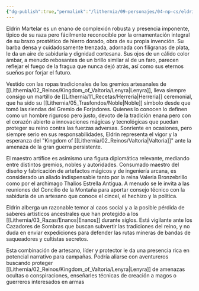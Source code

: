 ```yaml
---
{"dg-publish":true,"permalink":"/lithernia/09-personajes/04-np-cs/eldrin-martelar/","title":"Eldrin Martelar","tags":["lithernia","personaje","enano","Artifice","Valtoria"]}
---
```


Eldrin Martelar es un enano de complexión robusta y presencia imponente, típico de su raza pero fácilmente reconocible por la ornamentación integral de su brazo prostético de hierro dorado, obra de su propia invención. Su barba densa y cuidadosamente trenzada, adornada con filigranas de plata, le da un aire de sabiduría y dignidad cortesana. Sus ojos de un cálido color ámbar, a menudo rebosantes de un brillo similar al de un faro, parecen reflejar el fuego de la fragua que nunca dejó atrás, así como sus eternos sueños por forjar el futuro.

Vestido con las ropas tradicionales de los gremios artesanales de [[Lithernia/02_Reinos/Kingdom_of_Valtoria/Lenyra\|Lenyra]], lleva siempre consigo un martillo de [[Lithernia/11_Recetas/Herreria\|Herreria]] ceremonial, que ha sido su [[Lithernia/05_Trasfondos/Noble\|Noble]] símbolo desde que tomó las riendas del Gremio de Forjadores. Quienes lo conocen lo definen como un hombre riguroso pero justo, devoto de la tradición enana pero con el corazón abierto a innovaciones mágicas y tecnológicas que puedan proteger su reino contra las fuerzas adversas. Sonriente en ocasiones, pero siempre serio en sus responsabilidades, Eldrin representa el vigor y la esperanza del "Kingdom of [[Lithernia/02_Reinos/Valtoria\|Valtoria]]" ante la amenaza de la gran guerra persistente.

El maestro artífice es asimismo una figura diplomática relevante, mediando entre distintos gremios, nobles y autoridades. Consumado maestro del diseño y fabricación de artefactos mágicos y de ingeniería arcana, es considerado un aliado indispensable tanto por la reina Valeria Bronzebrillo como por el archimago Thalios Estrella Antigua. A menudo se le invita a las reuniones del Concilio de la Montaña para aportar consejo técnico con la sabiduría de un artesano que conoce el cincel, el hechizo y la política.

Eldrin alberga un razonable temor al caos social y a la posible pérdida de saberes artísticos ancestrales que han protegido a los [[Lithernia/03_Razas/Enanos\|Enanos]] durante siglos. Está vigilante ante los Cazadores de Sombras que buscan subvertir las tradiciones del reino, y no duda en enviar expediciones para defender las rutas mineras de bandas de saqueadores y cultistas secretos.

Esta combinación de artesano, líder y protector le da una presencia rica en potencial narrativo para campañas. Podría aliarse con aventureros buscando proteger [[Lithernia/02_Reinos/Kingdom_of_Valtoria/Lenyra\|Lenyra]] de amenazas ocultas o conspiraciones, enseñarles técnicas de creación a magos o guerreros interesados en armas